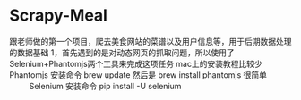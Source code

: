 # Scrapy-Meal
跟老师做的第一个项目，爬去美食网站的菜谱以及用户信息等，用于后期数据处理的数据基础
1，首先遇到的是对动态网页的抓取问题，所以使用了Selenium+Phantomjs两个工具来完成这项任务
mac上的安装教程比较少  Phantomjs 安装命令 brew update 然后是 brew install phantomjs 很简单
                    Selenium 安装命令 pip install -U selenium

